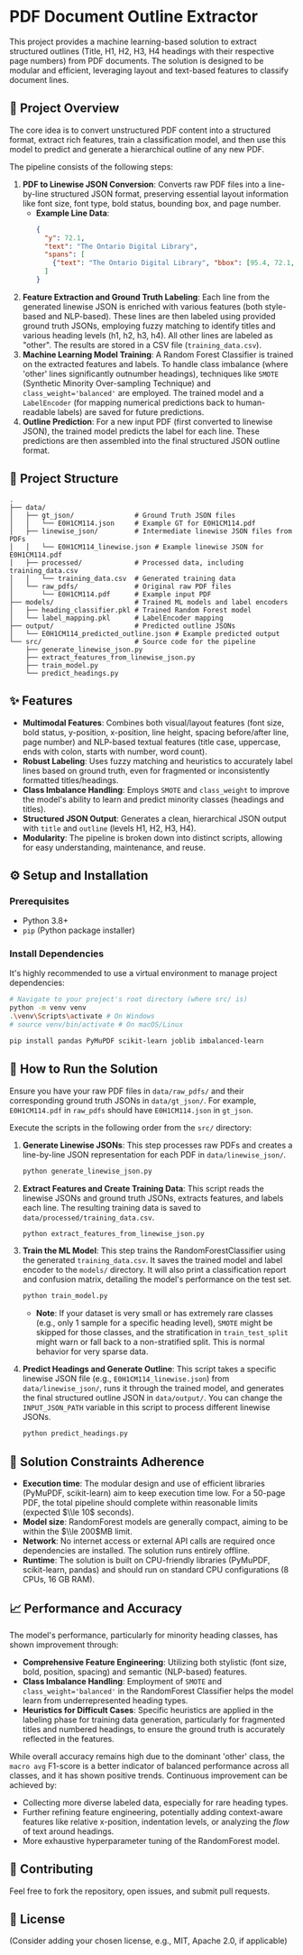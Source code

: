# PDF Document Outline Extractor

This project provides a machine learning-based solution to extract structured outlines (Title, H1, H2, H3, H4 headings with their respective page numbers) from PDF documents. The solution is designed to be modular and efficient, leveraging layout and text-based features to classify document lines.

## 🚀 Project Overview

The core idea is to convert unstructured PDF content into a structured format, extract rich features, train a classification model, and then use this model to predict and generate a hierarchical outline of any new PDF.

The pipeline consists of the following steps:

1.  **PDF to Linewise JSON Conversion**: Converts raw PDF files into a line-by-line structured JSON format, preserving essential layout information like font size, font type, bold status, bounding box, and page number.
      * **Example Line Data**:
        ```json
        {
          "y": 72.1,
          "text": "The Ontario Digital Library",
          "spans": [
            {"text": "The Ontario Digital Library", "bbox": [95.4, 72.1, 238.6, 94.6], "font": "Arial-Black", "size": 15.96, "color": "0x0"}
          ]
        }
        ```
2.  **Feature Extraction and Ground Truth Labeling**: Each line from the generated linewise JSON is enriched with various features (both style-based and NLP-based). These lines are then labeled using provided ground truth JSONs, employing fuzzy matching to identify titles and various heading levels (h1, h2, h3, h4). All other lines are labeled as "other". The results are stored in a CSV file (`training_data.csv`).
3.  **Machine Learning Model Training**: A Random Forest Classifier is trained on the extracted features and labels. To handle class imbalance (where 'other' lines significantly outnumber headings), techniques like `SMOTE` (Synthetic Minority Over-sampling Technique) and `class_weight='balanced'` are employed. The trained model and a `LabelEncoder` (for mapping numerical predictions back to human-readable labels) are saved for future predictions.
4.  **Outline Prediction**: For a new input PDF (first converted to linewise JSON), the trained model predicts the label for each line. These predictions are then assembled into the final structured JSON outline format.

## 📂 Project Structure

```
.
├── data/
│   ├── gt_json/               # Ground Truth JSON files
│   │   └── E0H1CM114.json     # Example GT for E0H1CM114.pdf
│   ├── linewise_json/         # Intermediate linewise JSON files from PDFs
│   │   └── E0H1CM114_linewise.json # Example linewise JSON for E0H1CM114.pdf
│   ├── processed/             # Processed data, including training_data.csv
│   │   └── training_data.csv  # Generated training data
│   └── raw_pdfs/              # Original raw PDF files
│       └── E0H1CM114.pdf      # Example input PDF
├── models/                    # Trained ML models and label encoders
│   ├── heading_classifier.pkl # Trained Random Forest model
│   └── label_mapping.pkl      # LabelEncoder mapping
├── output/                    # Predicted outline JSONs
│   └── E0H1CM114_predicted_outline.json # Example predicted output
└── src/                       # Source code for the pipeline
    ├── generate_linewise_json.py
    ├── extract_features_from_linewise_json.py
    ├── train_model.py
    └── predict_headings.py
```

## ✨ Features

  * **Multimodal Features**: Combines both visual/layout features (font size, bold status, y-position, x-position, line height, spacing before/after line, page number) and NLP-based textual features (title case, uppercase, ends with colon, starts with number, word count).
  * **Robust Labeling**: Uses fuzzy matching and heuristics to accurately label lines based on ground truth, even for fragmented or inconsistently formatted titles/headings.
  * **Class Imbalance Handling**: Employs `SMOTE` and `class_weight` to improve the model's ability to learn and predict minority classes (headings and titles).
  * **Structured JSON Output**: Generates a clean, hierarchical JSON output with `title` and `outline` (levels H1, H2, H3, H4).
  * **Modularity**: The pipeline is broken down into distinct scripts, allowing for easy understanding, maintenance, and reuse.

## ⚙️ Setup and Installation

### Prerequisites

  * Python 3.8+
  * `pip` (Python package installer)

### Install Dependencies

It's highly recommended to use a virtual environment to manage project dependencies:

```bash
# Navigate to your project's root directory (where src/ is)
python -m venv venv
.\venv\Scripts\activate # On Windows
# source venv/bin/activate # On macOS/Linux

pip install pandas PyMuPDF scikit-learn joblib imbalanced-learn
```

## 🚀 How to Run the Solution

Ensure you have your raw PDF files in `data/raw_pdfs/` and their corresponding ground truth JSONs in `data/gt_json/`. For example, `E0H1CM114.pdf` in `raw_pdfs` should have `E0H1CM114.json` in `gt_json`.

Execute the scripts in the following order from the `src/` directory:

1.  **Generate Linewise JSONs**:
    This step processes raw PDFs and creates a line-by-line JSON representation for each PDF in `data/linewise_json/`.

    ```bash
    python generate_linewise_json.py
    ```

2.  **Extract Features and Create Training Data**:
    This script reads the linewise JSONs and ground truth JSONs, extracts features, and labels each line. The resulting training data is saved to `data/processed/training_data.csv`.

    ```bash
    python extract_features_from_linewise_json.py
    ```

3.  **Train the ML Model**:
    This step trains the RandomForestClassifier using the generated `training_data.csv`. It saves the trained model and label encoder to the `models/` directory. It will also print a classification report and confusion matrix, detailing the model's performance on the test set.

    ```bash
    python train_model.py
    ```

      * **Note**: If your dataset is very small or has extremely rare classes (e.g., only 1 sample for a specific heading level), `SMOTE` might be skipped for those classes, and the stratification in `train_test_split` might warn or fall back to a non-stratified split. This is normal behavior for very sparse data.

4.  **Predict Headings and Generate Outline**:
    This script takes a specific linewise JSON file (e.g., `E0H1CM114_linewise.json`) from `data/linewise_json/`, runs it through the trained model, and generates the final structured outline JSON in `data/output/`. You can change the `INPUT_JSON_PATH` variable in this script to process different linewise JSONs.

    ```bash
    python predict_headings.py
    ```

## 🎯 Solution Constraints Adherence

  * **Execution time**: The modular design and use of efficient libraries (PyMuPDF, scikit-learn) aim to keep execution time low. For a 50-page PDF, the total pipeline should complete within reasonable limits (expected $\\le 10$ seconds).
  * **Model size**: RandomForest models are generally compact, aiming to be within the $\\le 200$MB limit.
  * **Network**: No internet access or external API calls are required once dependencies are installed. The solution runs entirely offline.
  * **Runtime**: The solution is built on CPU-friendly libraries (PyMuPDF, scikit-learn, pandas) and should run on standard CPU configurations (8 CPUs, 16 GB RAM).

## 📈 Performance and Accuracy

The model's performance, particularly for minority heading classes, has shown improvement through:

  * **Comprehensive Feature Engineering**: Utilizing both stylistic (font size, bold, position, spacing) and semantic (NLP-based) features.
  * **Class Imbalance Handling**: Employment of `SMOTE` and `class_weight='balanced'` in the RandomForest Classifier helps the model learn from underrepresented heading types.
  * **Heuristics for Difficult Cases**: Specific heuristics are applied in the labeling phase for training data generation, particularly for fragmented titles and numbered headings, to ensure the ground truth is accurately reflected in the features.

While overall accuracy remains high due to the dominant 'other' class, the `macro avg` F1-score is a better indicator of balanced performance across all classes, and it has shown positive trends. Continuous improvement can be achieved by:

  * Collecting more diverse labeled data, especially for rare heading types.
  * Further refining feature engineering, potentially adding context-aware features like relative x-position, indentation levels, or analyzing the *flow* of text around headings.
  * More exhaustive hyperparameter tuning of the RandomForest model.

## 🤝 Contributing

Feel free to fork the repository, open issues, and submit pull requests.

## 📄 License

(Consider adding your chosen license, e.g., MIT, Apache 2.0, if applicable)
